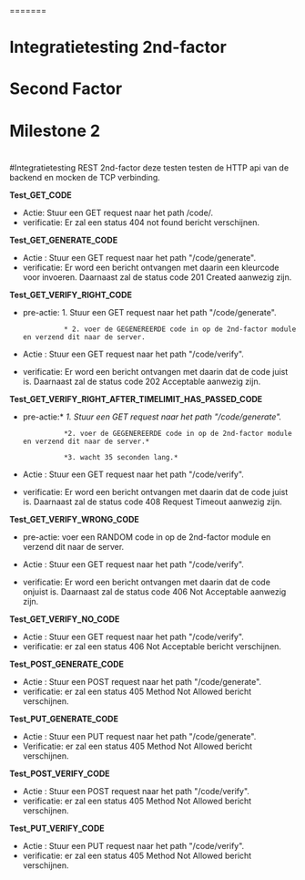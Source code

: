 =======
# Integratietesting 2nd-factor

# Second Factor

# Milestone 2

#

#Integratietesting REST 2nd-factor
deze testen testen de HTTP api van de backend en mocken de TCP verbinding.

**Test_GET_CODE**

* Actie:		Stuur een GET request naar het path /code/.
* verificatie:	Er zal een status 404 not found bericht verschijnen.

**Test_GET_GENERATE_CODE**

* Actie :		Stuur een GET request naar het path "/code/generate".
* verificatie:  Er word een bericht ontvangen met daarin een kleurcode voor invoeren. 
				Daarnaast zal de status code 201 Created aanwezig zijn. 
				
**Test_GET_VERIFY_RIGHT_CODE**

* pre-actie:	1. Stuur een GET request naar het path "/code/generate".
				
			    * 2. voer de GEGENEREERDE code in op de 2nd-factor module en verzend dit naar de server.		 

* Actie :		Stuur een GET request naar het path "/code/verify".
* verificatie:	Er word een bericht ontvangen met daarin dat de code juist is. 
				Daarnaast zal de status code 202 Acceptable aanwezig zijn. 

**Test_GET_VERIFY_RIGHT_AFTER_TIMELIMIT_HAS_PASSED_CODE**

* pre-actie:*	*1. Stuur een GET request naar het path "/code/generate".*
				
				*2. voer de GEGENEREERDE code in op de 2nd-factor module en verzend dit naar de server.*		 
				
				*3. wacht 35 seconden lang.*
			 
* Actie :		Stuur een GET request naar het path "/code/verify".
* verificatie:	Er word een bericht ontvangen met daarin dat de code juist is. 
				Daarnaast zal de status code 408 Request Timeout aanwezig zijn. 

**Test_GET_VERIFY_WRONG_CODE**

* pre-actie:	voer een RANDOM code in op de 2nd-factor module en verzend dit naar de server.		 

* Actie :		Stuur een GET request naar het path "/code/verify".
* verificatie:	Er word een bericht ontvangen met daarin dat de code onjuist is. 
				Daarnaast zal de status code 406 Not Acceptable aanwezig zijn. 

**Test_GET_VERIFY_NO_CODE**

* Actie :		Stuur een GET request naar het path "/code/verify".
* verificatie: 	er zal een status 406  Not Acceptable bericht verschijnen.

**Test_POST_GENERATE_CODE**

* Actie :		Stuur een POST request naar het path "/code/generate".
* verificatie:	er zal een status 405  Method Not Allowed bericht verschijnen.

**Test_PUT_GENERATE_CODE**

* Actie :		Stuur een PUT request naar het path "/code/generate".
* Verificatie:	er zal een status 405  Method Not Allowed bericht verschijnen.

**Test_POST_VERIFY_CODE**

* Actie :		Stuur een POST request naar het path "/code/verify".
* verificatie:	er zal een status 405  Method Not Allowed bericht verschijnen.

**Test_PUT_VERIFY_CODE**

* Actie :		Stuur een PUT request naar het path "/code/verify".
* verificatie:	er zal een status 405  Method Not Allowed bericht verschijnen.		 



